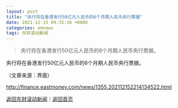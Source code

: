 ```yaml
---
layout: post
title: "央行将在香港发行50亿元人民币的6个月期人民币央行票据"
date: 2021-12-15 09:35:16 +0800
categories: emnews
tags: 东财滚动新闻
---
```

> 央行将在香港发行50亿元人民币的6个月期人民币央行票据。

<p>央行将在香港发行50亿元人民币的6个月期人民币央行票据。</p><p class="em_media">（文章来源：界面）</p>

<http://finance.eastmoney.com/news/1355,202112152214134522.html>

[返回东财滚动新闻](//finews.withounder.com/emnews/)｜[返回首页](//finews.withounder.com/)